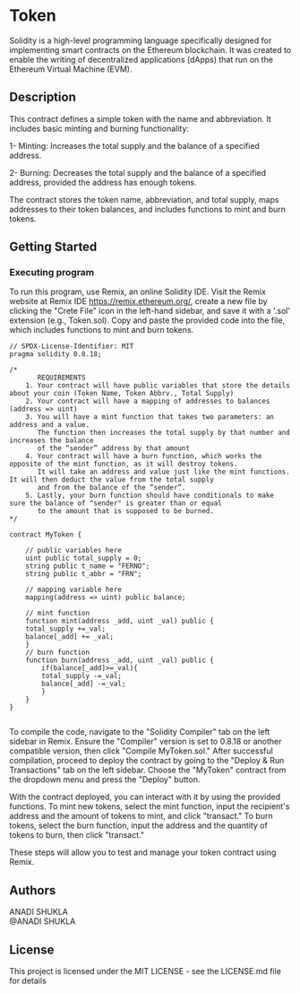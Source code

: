 # Token

Solidity is a high-level programming language specifically designed for implementing smart contracts on the Ethereum blockchain. It was created to enable the writing of decentralized applications (dApps) that run on the Ethereum Virtual Machine (EVM).

## Description

This contract defines a simple token with the name and abbreviation. It includes basic minting and burning functionality:

1- Minting: Increases the total supply and the balance of a specified address.

2- Burning: Decreases the total supply and the balance of a specified address, provided the address has enough tokens.

The contract stores the token name, abbreviation, and total supply, maps addresses to their token balances, and includes functions to mint and burn tokens.
## Getting Started

### Executing program

To run this program, use Remix, an online Solidity IDE. Visit the Remix website at Remix IDE https://remix.ethereum.org/, create a new file by clicking the "Crete File" icon in the left-hand sidebar, and save it with a '.sol' extension (e.g., Token.sol). Copy and paste the provided code into the file, which includes functions to mint and burn tokens.
```
// SPDX-License-Identifier: MIT
pragma solidity 0.8.18;

/*
       REQUIREMENTS
    1. Your contract will have public variables that store the details about your coin (Token Name, Token Abbrv., Total Supply)
    2. Your contract will have a mapping of addresses to balances (address => uint)
    3. You will have a mint function that takes two parameters: an address and a value. 
       The function then increases the total supply by that number and increases the balance 
       of the “sender” address by that amount
    4. Your contract will have a burn function, which works the opposite of the mint function, as it will destroy tokens. 
       It will take an address and value just like the mint functions. It will then deduct the value from the total supply 
       and from the balance of the “sender”.
    5. Lastly, your burn function should have conditionals to make sure the balance of "sender" is greater than or equal 
       to the amount that is supposed to be burned.
*/

contract MyToken {

    // public variables here
    uint public total_supply = 0;
    string public t_name = "FERNO";
    string public t_abbr = "FRN";

    // mapping variable here
    mapping(address => uint) public balance;

    // mint function
    function mint(address _add, uint _val) public { 
    total_supply +=_val;
    balance[_add] += _val;
    }
    // burn function
    function burn(address _add, uint _val) public {
        if(balance[_add]>=_val){
        total_supply -=_val;
        balance[_add] -=_val;
        }
    }
}


```
To compile the code, navigate to the "Solidity Compiler" tab on the left sidebar in Remix. Ensure the "Compiler" version is set to 0.8.18 or another compatible version, then click "Compile MyToken.sol."
After successful compilation, proceed to deploy the contract by going to the "Deploy & Run Transactions" tab on the left sidebar. Choose the "MyToken" contract from the dropdown menu and press the "Deploy" button.

With the contract deployed, you can interact with it by using the provided functions. To mint new tokens, select the mint function, input the recipient's address and the amount of tokens to mint, and click "transact." To burn tokens, select the burn function, input the address and the quantity of tokens to burn, then click "transact."

These steps will allow you to test and manage your token contract using Remix.

## Authors
ANADI SHUKLA                                                                                                                
@ANADI SHUKLA

## License

This project is licensed under the MIT LICENSE - see the LICENSE.md file for details
